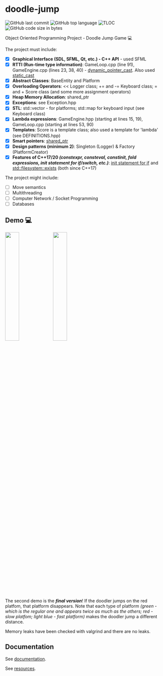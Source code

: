 # doodle-jump
![GitHub last commit](https://img.shields.io/github/last-commit/ralucatudor/doodle-jump.svg)
![GitHub top language](https://img.shields.io/github/languages/top/ralucatudor/doodle-jump.svg)
![TLOC](https://tokei.rs/b1/github/ralucatudor/doodle-jump)
![GitHub code size in bytes](https://img.shields.io/github/languages/code-size/ralucatudor/doodle-jump.svg)

Object Oriented Programming Project - Doodle Jump Game :computer:

The project must include:
- [x] **Graphical Interface (SDL, SFML, Qt, etc.) - C++ API** - used SFML
- [x] **RTTI (Run-time type information)**: GameLoop.cpp (line 91), GameEngine.cpp (lines 23, 38, 40) - [dynamic_pointer_cast](http://www.cplusplus.com/reference/memory/dynamic_pointer_cast/). Also used [static_cast](https://en.cppreference.com/w/cpp/language/static_cast)
- [x] **Abstract Classes**: BaseEntity and Platform
- [x] **Overloading Operators**: << Logger class; += and -= Keyboard class; = and + Score class (and some more assignment operators)
- [x] **Heap Memory Allocation**: shared_ptr
- [x] **Exceptions**: see Exception.hpp
- [x] **STL**: std::vector - for platforms; std::map for keyboard input (see Keyboard class)
- [x] **Lambda expressions**: GameEngine.hpp (starting at lines 15, 19), GameLoop.cpp (starting at lines 53, 90)
- [x] **Templates**: Score is a template class; also used a template for 'lambda' (see DEFINITIONS.hpp)
- [x] **Smart pointers**: [shared_ptr](https://en.cppreference.com/w/cpp/memory/shared_ptr)
- [x] **Design patterns (minimum 2)**: Singleton (Logger) & Factory (PlatformCreator)
- [x] **Features of C++17/20 _(constexpr, consteval, constinit, fold expressions, init statement for if/switch, etc.)_**: [init statement for if](https://en.cppreference.com/w/cpp/language/if) and [std::filesystem::exists](https://en.cppreference.com/w/cpp/filesystem/exists) (both since C++17)

The project might include:
- [ ] Move semantics
- [ ] Multithreading
- [ ] Computer Network / Socket Programming
- [ ] Databases

## Demo :computer:

<p>
<img src="res/screencast/demo.gif" width=30%>
<img src="res/screencast/final_demo.gif" width=30%>
</p>

The second demo is the ***final version***! If the doodler jumps on the red platfom, that platform disappears. Note that each type of platform _(green - which is the regular one and appears twice as much as the others; red - slow platfom; light blue - fast platform)_ makes the doodler jump a different distance.

Memory leaks have been checked with valgrind and there are no leaks.
<!-- valgrind --leak-check=full --show-leak-kinds=all --track-origins=yes --verbose --log-file=valgrind-out.txt -->

## Documentation

See [documentation](documentation.md).

See [resources](resources.md).
